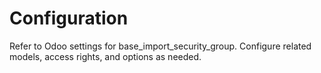 # Configuration

Refer to Odoo settings for base_import_security_group. Configure related models, access rights, and options as needed.
